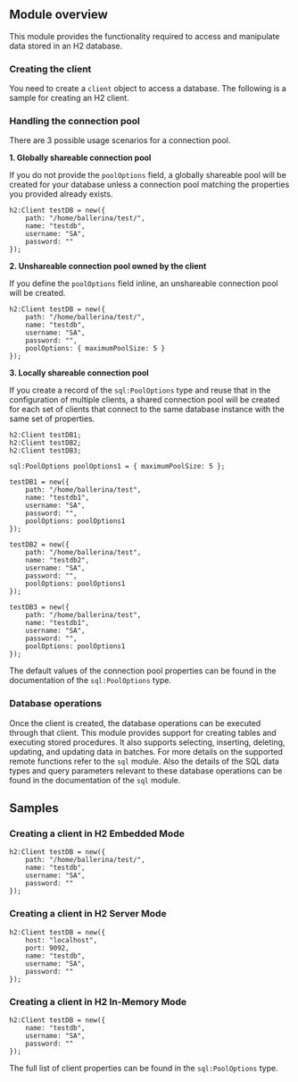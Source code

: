 ## Module overview

This module provides the functionality required to access and manipulate data stored in an H2 database. 

### Creating the client

You need to create a `client` object to access a database. The following is a sample for creating an H2 client.

### Handling the connection pool

There are 3 possible usage scenarios for a connection pool.

**1. Globally shareable connection pool**

If you do not provide the `poolOptions` field, a globally shareable pool will be created for your database unless
a connection pool matching the properties you provided already exists.

```ballerina
h2:Client testDB = new({
    path: "/home/ballerina/test/",
    name: "testdb",
    username: "SA",
    password: ""
});
```

**2. Unshareable connection pool owned by the client**

If you define the `poolOptions` field inline, an unshareable connection pool will be created.

```ballerina
h2:Client testDB = new({
    path: "/home/ballerina/test/",
    name: "testdb",
    username: "SA",
    password: "",
    poolOptions: { maximumPoolSize: 5 }
});
```

**3. Locally shareable connection pool**

If you create a record of the `sql:PoolOptions` type and reuse that in the configuration of multiple clients, a shared
connection pool will be created for each set of clients that connect to the same database instance with the same set
of properties.

```ballerina
h2:Client testDB1;
h2:Client testDB2;
h2:Client testDB3;

sql:PoolOptions poolOptions1 = { maximumPoolSize: 5 };

testDB1 = new({
    path: "/home/ballerina/test",
    name: "testdb1",
    username: "SA",
    password: "",
    poolOptions: poolOptions1
});

testDB2 = new({
    path: "/home/ballerina/test",
    name: "testdb2",
    username: "SA",
    password: "",
    poolOptions: poolOptions1
});

testDB3 = new({
    path: "/home/ballerina/test",
    name: "testdb1",
    username: "SA",
    password: "",
    poolOptions: poolOptions1
});
```

The default values of the connection pool properties can be found in the documentation of the `sql:PoolOptions` type.

### Database operations

Once the client is created, the database operations can be executed through that client. This module provides support for
creating tables and executing stored procedures. It also supports selecting, inserting, deleting, updating, and updating
data in batches. For more details on the supported remote functions refer to the `sql` module.
Also the details of the SQL data types and query parameters relevant to these database operations can be found in the
documentation of the `sql` module.

## Samples

### Creating a client in H2 Embedded Mode

```ballerina
h2:Client testDB = new({
    path: "/home/ballerina/test/",
    name: "testdb",
    username: "SA",
    password: ""
});
```

### Creating a client in H2 Server Mode

```ballerina
h2:Client testDB = new({
    host: "localhost",
    port: 9092,
    name: "testdb",
    username: "SA",
    password: ""
});
```

### Creating a client in H2 In-Memory Mode

```ballerina
h2:Client testDB = new({
    name: "testdb",
    username: "SA",
    password: ""
});
```

The full list of client properties can be found in the `sql:PoolOptions` type.
